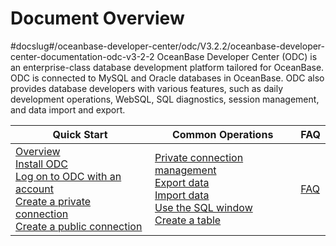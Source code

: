 Document Overview
======================================
#docslug#/oceanbase-developer-center/odc/V3.2.2/oceanbase-developer-center-documentation-odc-v3-2-2
OceanBase Developer Center (ODC) is an enterprise-class database development platform tailored for OceanBase. ODC is connected to MySQL and Oracle databases in OceanBase. ODC also provides database developers with various features, such as daily development operations, WebSQL, SQL diagnostics, session management, and data import and export.


|                                                                                                                                                                                                     Quick Start                                                                                                                                                                                                      |                                                                                                                                                                                         Common Operations                                                                                                                                                                                          |                                                                                                                                                                                                                                                                                                                                        FAQ                                                                                                                                                                                                                                                                                                                                        |
|----------------------------------------------------------------------------------------------------------------------------------------------------------------------------------------------------------------------------------------------------------------------------------------------------------------------------------------------------------------------------------------------------------------------|----------------------------------------------------------------------------------------------------------------------------------------------------------------------------------------------------------------------------------------------------------------------------------------------------------------------------------------------------------------------------------------------------|-----------------------------------------------------------------------------------------------------------------------------------------------------------------------------------------------------------------------------------------------------------------------------------------------------------------------------------------------------------------------------------------------------------------------------------------------------------------------------------------------------------------------------------------------------------------------------------------------------------------------------------------------------------------------------------|
| [Overview](4.quickstart/1.quickstart-overview.md)<br> [Install ODC](7.client-odc-user-guide/1.client-odc-install-odc.md)<br> [Log on to ODC with an account](6.web-odc-user-guide/1.log-on-to-odc/1.log-on-to-odc-account.md) <br>[Create a private connection](6.web-odc-user-guide/3.web-odc-connect-database/1.web-odc-create-private-connection.md) <br>[Create a public connection](6.web-odc-user-guide/4.web-odc-public-resource-management/3.web-odc-resource-management/1.web-odc-manage-public-connection.md) | [Private connection management](6.web-odc-user-guide/3.web-odc-connect-database/2.web-odc-manage-connections.md)<br> [Export data](5.tutorials/3.tutorials-export.md) <br>[Import data](5.tutorials/4.tutorials-import.md) <br>[Use the SQL window](7.client-odc-user-guide/4.client-odc-use-workspace/2.client-odc-sql-window.md) <br>[Create a table](7.client-odc-user-guide/9.client-odc-database-objects/1.client-odc-table-objects/2.client-odc-create-a-table.md) | [FAQ](10.fag.md) |
